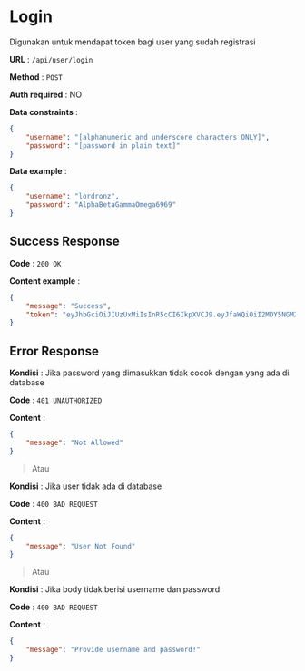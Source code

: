 # Login

Digunakan untuk mendapat token bagi user yang sudah registrasi

**URL** : `/api/user/login`

**Method** : `POST`

**Auth required** : NO

**Data constraints** :

```json
{
    "username": "[alphanumeric and underscore characters ONLY]",
    "password": "[password in plain text]"
}
```

**Data example** :

```json
{
    "username": "lordronz",
    "password": "AlphaBetaGammaOmega6969"
}
```

## Success Response

**Code** : `200 OK`

**Content example** :

```json
{
    "message": "Success",
    "token": "eyJhbGciOiJIUzUxMiIsInR5cCI6IkpXVCJ9.eyJfaWQiOiI2MDY5NGM2MzRiNDI3NzJiN2Y1YTg3ZTAiLCJpYXQiOjE2MTc1NTIyODksImV4cCI6MTYxNzU1MzQ4OX0.-4RX8HmMCAo9vgsaYdf79YDxYszEJqYck9KqEksC7zePKwIwVA6EIv4JmqCQ5GWqdJn5icm_s5gvGr0RwC159g"
}
```

## Error Response

**Kondisi** : Jika password yang dimasukkan tidak cocok dengan yang ada di database

**Code** : `401 UNAUTHORIZED`

**Content** :

```json
{
    "message": "Not Allowed"
}
```

> Atau

**Kondisi** : Jika user tidak ada di database

**Code** : `400 BAD REQUEST`

**Content** :

```json
{
    "message": "User Not Found"
}
```

> Atau

**Kondisi** : Jika body tidak berisi username dan password

**Code** : `400 BAD REQUEST`

**Content** :

```json
{
    "message": "Provide username and password!"
}
```
